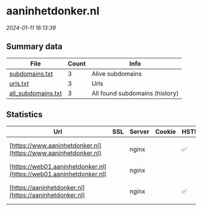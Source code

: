 # aaninhetdonker.nl
*2024-01-11 16:13:39*
## Summary data


| File       | Count | Info |
|------------|-------|------|
|[subdomains.txt](/data/aaninhetdonker.nl/subdomains.txt)|3|Alive subdomains|
|[urls.txt](/data/aaninhetdonker.nl/urls.txt)|3|Urls|
|[all_subdomains.txt](/data/aaninhetdonker.nl/all_subdomains.txt)|3|All found subdomains (history)|


## Statistics


| Url | SSL | Server | Cookie | HSTS | CSP | XFO | XXP | RP | Tech |Title |
|------------|-------|------|------|------|------|------|------|------|------|------|
|[https://www.aaninhetdonker.nl](https://www.aaninhetdonker.nl)| |nginx| |:white_check_mark: | | :white_check_mark: | :white_check_mark: | :white_check_mark: |HSTS Nginx|301 Moved Perman...|
|[https://web01.aaninhetdonker.nl](https://web01.aaninhetdonker.nl)| |nginx| | | | | | :white_check_mark: |Nginx||
|[https://aaninhetdonker.nl](https://aaninhetdonker.nl)| |nginx| |:white_check_mark: | | :white_check_mark: | :white_check_mark: | :white_check_mark: |HSTS Nginx|Maak je eigen AA...|